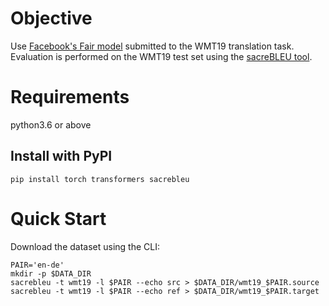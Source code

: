 # Objective

Use [Facebook's Fair model](https://huggingface.co/facebook/wmt19-de-en) submitted to the WMT19 translation task.
Evaluation is performed on the WMT19 test set using the [sacreBLEU tool](https://github.com/mjpost/sacreBLEU).

# Requirements

python3.6 or above

## Install with PyPI
`pip install torch transformers sacrebleu`

# Quick Start

Download the dataset using the CLI:

```console
PAIR='en-de'
mkdir -p $DATA_DIR
sacrebleu -t wmt19 -l $PAIR --echo src > $DATA_DIR/wmt19_$PAIR.source
sacrebleu -t wmt19 -l $PAIR --echo ref > $DATA_DIR/wmt19_$PAIR.target
```
